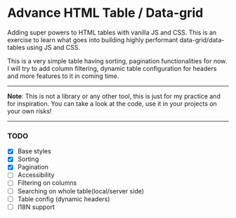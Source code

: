 # Advance HTML Table / Data-grid

Adding super powers to HTML tables with vanilla JS and CSS. This is an exercise to learn what goes into building highly performant data-grid/data-tables using JS and CSS.

This is a very simple table having sorting, pagination functionalities for now. I will try to add column filtering, dynamic table configuration for headers and more features to it in coming time.

---
**Note**: This is not a library or any other tool, this is just for my practice and for inspiration. You can take a look at the code, use it in your projects on your own risks!

---

### TODO
- [x] Base styles
- [x] Sorting
- [x] Pagination
- [ ] Accessibility
- [ ] Filtering on columns
- [ ] Searching on whole table(local/server side)
- [ ] Table config (dynamic headers)
- [ ] I18N support
